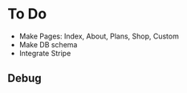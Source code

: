 # To Do

- Make Pages: Index, About, Plans, Shop, Custom
- Make DB schema
- Integrate Stripe

## Debug

